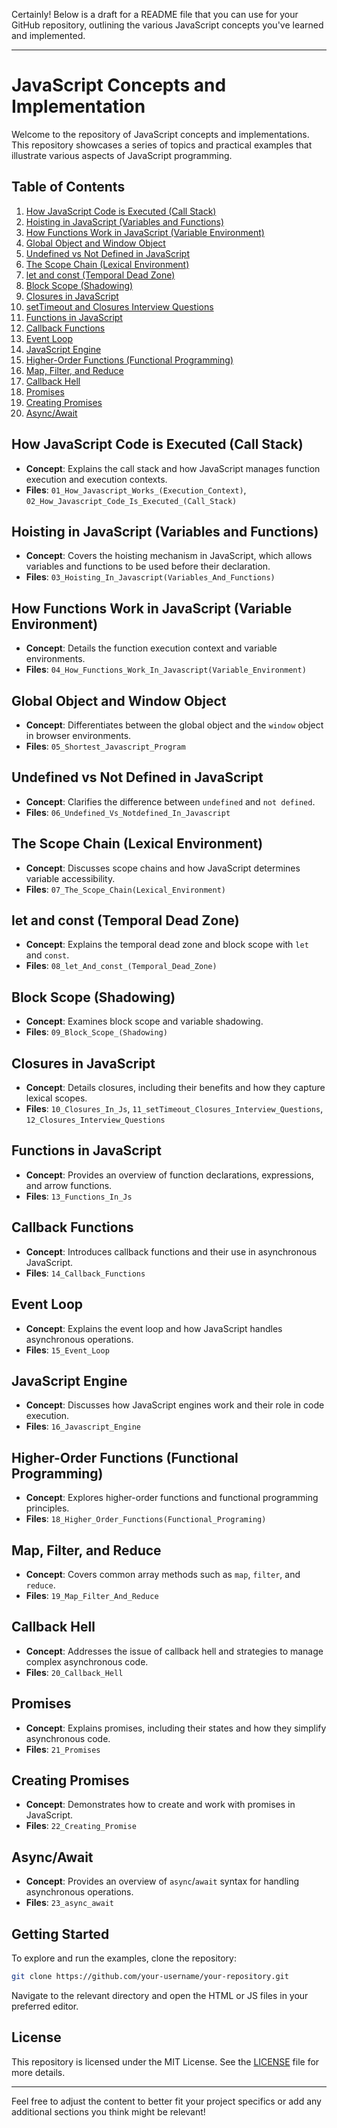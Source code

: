 Certainly! Below is a draft for a README file that you can use for your GitHub repository, outlining the various JavaScript concepts you've learned and implemented.

---

# JavaScript Concepts and Implementation

Welcome to the repository of JavaScript concepts and implementations. This repository showcases a series of topics and practical examples that illustrate various aspects of JavaScript programming.

## Table of Contents

1. [How JavaScript Code is Executed (Call Stack)](#how-javascript-code-is-executed-call-stack)
2. [Hoisting in JavaScript (Variables and Functions)](#hoisting-in-javascript-variables-and-functions)
3. [How Functions Work in JavaScript (Variable Environment)](#how-functions-work-in-javascript-variable-environment)
4. [Global Object and Window Object](#global-object-and-window-object)
5. [Undefined vs Not Defined in JavaScript](#undefined-vs-not-defined-in-javascript)
6. [The Scope Chain (Lexical Environment)](#the-scope-chain-lexical-environment)
7. [let and const (Temporal Dead Zone)](#let-and-const-temporal-dead-zone)
8. [Block Scope (Shadowing)](#block-scope-shadowing)
9. [Closures in JavaScript](#closures-in-javascript)
10. [setTimeout and Closures Interview Questions](#settimeout-and-closures-interview-questions)
11. [Functions in JavaScript](#functions-in-javascript)
12. [Callback Functions](#callback-functions)
13. [Event Loop](#event-loop)
14. [JavaScript Engine](#javascript-engine)
15. [Higher-Order Functions (Functional Programming)](#higher-order-functions-functional-programming)
16. [Map, Filter, and Reduce](#map-filter-and-reduce)
17. [Callback Hell](#callback-hell)
18. [Promises](#promises)
19. [Creating Promises](#creating-promises)
20. [Async/Await](#asyncawait)

## How JavaScript Code is Executed (Call Stack)

- **Concept**: Explains the call stack and how JavaScript manages function execution and execution contexts.
- **Files**: `01_How_Javascript_Works_(Execution_Context)`, `02_How_Javascript_Code_Is_Executed_(Call_Stack)`

## Hoisting in JavaScript (Variables and Functions)

- **Concept**: Covers the hoisting mechanism in JavaScript, which allows variables and functions to be used before their declaration.
- **Files**: `03_Hoisting_In_Javascript(Variables_And_Functions)`

## How Functions Work in JavaScript (Variable Environment)

- **Concept**: Details the function execution context and variable environments.
- **Files**: `04_How_Functions_Work_In_Javascript(Variable_Environment)`

## Global Object and Window Object

- **Concept**: Differentiates between the global object and the `window` object in browser environments.
- **Files**: `05_Shortest_Javascript_Program`

## Undefined vs Not Defined in JavaScript

- **Concept**: Clarifies the difference between `undefined` and `not defined`.
- **Files**: `06_Undefined_Vs_Notdefined_In_Javascript`

## The Scope Chain (Lexical Environment)

- **Concept**: Discusses scope chains and how JavaScript determines variable accessibility.
- **Files**: `07_The_Scope_Chain(Lexical_Environment)`

## let and const (Temporal Dead Zone)

- **Concept**: Explains the temporal dead zone and block scope with `let` and `const`.
- **Files**: `08_let_And_const_(Temporal_Dead_Zone)`

## Block Scope (Shadowing)

- **Concept**: Examines block scope and variable shadowing.
- **Files**: `09_Block_Scope_(Shadowing)`

## Closures in JavaScript

- **Concept**: Details closures, including their benefits and how they capture lexical scopes.
- **Files**: `10_Closures_In_Js`, `11_setTimeout_Closures_Interview_Questions`, `12_Closures_Interview_Questions`

## Functions in JavaScript

- **Concept**: Provides an overview of function declarations, expressions, and arrow functions.
- **Files**: `13_Functions_In_Js`

## Callback Functions

- **Concept**: Introduces callback functions and their use in asynchronous JavaScript.
- **Files**: `14_Callback_Functions`

## Event Loop

- **Concept**: Explains the event loop and how JavaScript handles asynchronous operations.
- **Files**: `15_Event_Loop`

## JavaScript Engine

- **Concept**: Discusses how JavaScript engines work and their role in code execution.
- **Files**: `16_Javascript_Engine`

## Higher-Order Functions (Functional Programming)

- **Concept**: Explores higher-order functions and functional programming principles.
- **Files**: `18_Higher_Order_Functions(Functional_Programing)`

## Map, Filter, and Reduce

- **Concept**: Covers common array methods such as `map`, `filter`, and `reduce`.
- **Files**: `19_Map_Filter_And_Reduce`

## Callback Hell

- **Concept**: Addresses the issue of callback hell and strategies to manage complex asynchronous code.
- **Files**: `20_Callback_Hell`

## Promises

- **Concept**: Explains promises, including their states and how they simplify asynchronous code.
- **Files**: `21_Promises`

## Creating Promises

- **Concept**: Demonstrates how to create and work with promises in JavaScript.
- **Files**: `22_Creating_Promise`

## Async/Await

- **Concept**: Provides an overview of `async`/`await` syntax for handling asynchronous operations.
- **Files**: `23_async_await`

## Getting Started

To explore and run the examples, clone the repository:

```bash
git clone https://github.com/your-username/your-repository.git
```

Navigate to the relevant directory and open the HTML or JS files in your preferred editor.

## License

This repository is licensed under the MIT License. See the [LICENSE](LICENSE) file for more details.

---

Feel free to adjust the content to better fit your project specifics or add any additional sections you think might be relevant!
